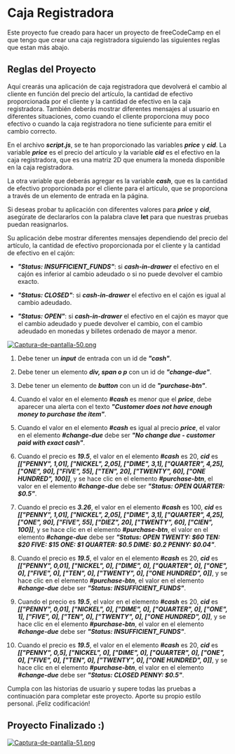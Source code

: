 # Caja Registradora

Este proyecto fue creado para hacer un proyecto de freeCodeCamp en el que tengo que crear una caja registradora siguiendo las siguientes reglas que estan más abajo.

## Reglas del Proyecto

Aquí crearás una aplicación de caja registradora que devolverá el cambio al cliente en función del precio del artículo, la cantidad de efectivo proporcionada por el cliente y la cantidad de efectivo en la caja registradora. También deberás mostrar diferentes mensajes al usuario en diferentes situaciones, como cuando el cliente proporciona muy poco efectivo o cuando la caja registradora no tiene suficiente para emitir el cambio correcto.

En el archivo ***script.js***, se te han proporcionado las variables ***price*** y ***cid***. La variable ***price*** es el precio del artículo y la variable ***cid*** es el efectivo en la caja registradora, que es una matriz 2D que enumera la moneda disponible en la caja registradora.

La otra variable que deberás agregar es la variable ***cash***, que es la cantidad de efectivo proporcionada por el cliente para el artículo, que se proporciona a través de un elemento de entrada en la página.

Si deseas probar tu aplicación con diferentes valores para ***price*** y ***cid***, asegúrate de declararlos con la palabra clave **let** para que nuestras pruebas puedan reasignarlos.

Su aplicación debe mostrar diferentes mensajes dependiendo del precio del artículo, la cantidad de efectivo proporcionada por el cliente y la cantidad de efectivo en el cajón:

- ***"Status: INSUFFICIENT_FUNDS"***: si ***cash-in-drawer*** el efectivo en el cajón es inferior al cambio adeudado o si no puede devolver el cambio exacto.

- ***"Status: CLOSED"***: si ***cash-in-drawer*** el efectivo en el cajón es igual al cambio adeudado.

- ***"Status: OPEN"***: si ***cash-in-drawer*** el efectivo en el cajón es mayor que el cambio adeudado y puede devolver el cambio, con el cambio adeudado en monedas y billetes ordenado de mayor a menor.

[![Captura-de-pantalla-50.png](https://i.postimg.cc/kGb3sF9G/Captura-de-pantalla-50.png)](https://postimg.cc/K3xHvT1h)

1. Debe tener un ***input*** de entrada con un id de ***"cash"***.

2. Debe tener un elemento ***div, span o p*** con un id de ***"change-due"***.

3. Debe tener un elemento de ***button*** con un id de ***"purchase-btn"***.

4. Cuando el valor en el elemento ***#cash*** es menor que el ***price***, debe aparecer una alerta con el texto ***"Customer does not have enough money to purchase the item"***.

5. Cuando el valor en el elemento ***#cash*** es igual al precio ***price***, el valor en el elemento ***#change-due*** debe ser ***"No change due - customer paid with exact cash"***.

6. Cuando el precio es ***19.5***, el valor en el elemento ***#cash*** es 20, ***cid*** es ***[["PENNY", 1,01], ["NICKEL", 2,05], ["DIME", 3,1], ["QUARTER", 4,25], ["ONE", 90], ["FIVE", 55], ["TEN", 20], ["TWENTY", 60], ["ONE HUNDRED", 100]]***, y se hace clic en el elemento ***#purchase-btn***, el valor en el elemento ***#change-due*** debe ser ***"Status: OPEN QUARTER: $0.5"***.

7. Cuando el precio es ***3.26***, el valor en el elemento ***#cash*** es 100, ***cid*** es ***[["PENNY", 1,01], ["NICKEL", 2,05], ["DIME", 3,1], ["QUARTER", 4,25], ["ONE", 90], ["FIVE", 55], ["DIEZ", 20], ["TWENTY", 60], ["CIEN", 100]]***, y se hace clic en el elemento ***#purchase-btn***, el valor en el elemento ***#change-due*** debe ser ***"Status: OPEN TWENTY: $60 TEN: $20 FIVE: $15 ONE: $1 QUARTER: $0.5 DIME: $0.2 PENNY: $0.04"***.

8. Cuando el precio es ***19.5***, el valor en el elemento ***#cash*** es 20, ***cid*** es ***[["PENNY", 0,01], ["NICKEL", 0], ["DIME", 0], ["QUARTER", 0], ["ONE", 0], ["FIVE", 0], ["TEN", 0], ["TWENTY", 0], ["ONE HUNDRED", 0]]***, y se hace clic en el elemento ***#purchase-btn***, el valor en el elemento ***#change-due*** debe ser ***"Status: INSUFFICIENT_FUNDS"***.

9. Cuando el precio es ***19.5***, el valor en el elemento ***#cash*** es 20, ***cid*** es ***[["PENNY", 0,01], ["NICKEL", 0], ["DIME", 0], ["QUARTER", 0], ["ONE", 1], ["FIVE", 0], ["TEN", 0], ["TWENTY", 0], ["ONE HUNDRED", 0]]***, y se hace clic en el elemento ***#purchase-btn***, el valor en el elemento ***#change-due*** debe ser ***"Status: INSUFFICIENT_FUNDS"***.

10. Cuando el precio es ***19.5***, el valor en el elemento ***#cash*** es 20, ***cid*** es ***[["PENNY", 0,5], ["NICKEL", 0], ["DIME", 0], ["QUARTER", 0], ["ONE", 0], ["FIVE", 0], ["TEN", 0], ["TWENTY", 0], ["ONE HUNDRED", 0]]***, y se hace clic en el elemento ***#purchase-btn***, el valor en el elemento ***#change-due*** debe ser ***"Status: CLOSED PENNY: $0.5"***.

Cumpla con las historias de usuario y supere todas las pruebas a continuación para completar este proyecto. Aporte su propio estilo personal. ¡Feliz codificación!

## Proyecto Finalizado :)
[![Captura-de-pantalla-51.png](https://i.postimg.cc/bYGfNrpw/Captura-de-pantalla-51.png)](https://postimg.cc/BtGVmqjr)
